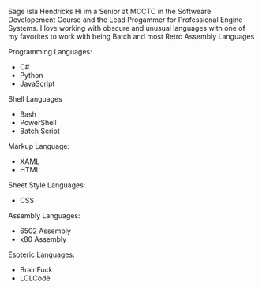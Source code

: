 Sage Isla Hendricks
Hi im a Senior at MCCTC in the Softweare Developement Course and the Lead Progammer for Professional Engine Systems. I love working with obscure and unusual languages with one of my favorites to work with being Batch and most Retro Assembly Languages

Programming Languages:
- C#
- Python
- JavaScript

Shell Languages
- Bash
- PowerShell
- Batch Script

Markup Language:
- XAML
- HTML

Sheet Style Languages:
- CSS

Assembly Languages:
- 6502 Assembly
- x80 Assembly

Esoteric Languages:
- BrainFuck
- LOLCode

